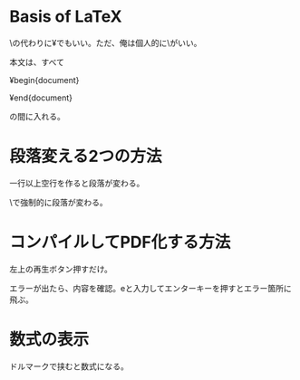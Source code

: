 # Basis of LaTeX

\の代わりに¥でもいい。ただ、俺は個人的に\がいい。

本文は、すべて

¥begin{document}

¥end{document}

の間に入れる。

# 段落変える2つの方法

一行以上空行を作ると段落が変わる。

\\で強制的に段落が変わる。

# コンパイルしてPDF化する方法

左上の再生ボタン押すだけ。

エラーが出たら、内容を確認。eと入力してエンターキーを押すとエラー箇所に飛ぶ。

# 数式の表示

ドルマークで挟むと数式になる。
